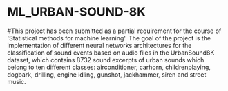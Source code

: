 # ML_URBAN-SOUND-8K
#This project has been submitted as a partial requirement for the course of 'Statistical methods for machine learning'. The goal of the project is the implementation of different neural networks architectures for the classification of sound events based on audio files in the UrbanSound8K dataset, which contains 8732 sound excerpts of urban sounds which belong to ten different classes: airconditioner, carhorn, childrenplaying, dogbark, drilling, engine idling, gunshot, jackhammer, siren and street music.
